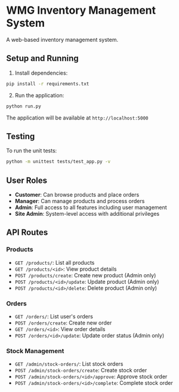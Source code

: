 # WMG Inventory Management System

A web-based inventory management system.

## Setup and Running

1. Install dependencies:
```bash
pip install -r requirements.txt
```

2. Run the application:
```bash
python run.py
```

The application will be available at `http://localhost:5000`

## Testing

To run the unit tests:
```bash
python -m unittest tests/test_app.py -v
``` 

## User Roles

- **Customer**: Can browse products and place orders
- **Manager**: Can manage products and process orders
- **Admin**: Full access to all features including user management
- **Site Admin**: System-level access with additional privileges

## API Routes

### Products
- `GET /products/`: List all products
- `GET /products/<id>`: View product details
- `POST /products/create`: Create new product (Admin only)
- `POST /products/<id>/update`: Update product (Admin only)
- `POST /products/<id>/delete`: Delete product (Admin only)

### Orders
- `GET /orders/`: List user's orders
- `POST /orders/create`: Create new order
- `GET /orders/<id>`: View order details
- `POST /orders/<id>/update`: Update order status (Admin only)

### Stock Management
- `GET /admin/stock-orders/`: List stock orders
- `POST /admin/stock-orders/create`: Create stock order
- `POST /admin/stock-orders/<id>/approve`: Approve stock order
- `POST /admin/stock-orders/<id>/complete`: Complete stock order